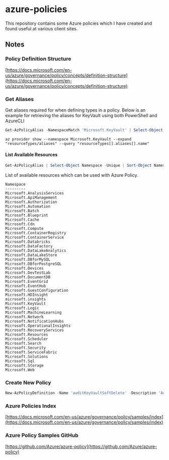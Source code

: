 # azure-policies

This repository contains some Azure policies which I have created and found useful at various client sites.

## Notes

### Policy Definition Structure
[https://docs.microsoft.com/en-us/azure/governance/policy/concepts/definition-structure](https://docs.microsoft.com/en-us/azure/governance/policy/concepts/definition-structure)

### Get Aliases
Get aliases required for when defining types in a policy. Below is an example for retrieving the aliases for KeyVault using both PowerShell and AzureCLI

```powershell
Get-AzPolicyAlias -NamespaceMatch 'Microsoft.KeyVault' | Select-Object -ExpandProperty Aliases
```
```azurecli
az provider show --namespace Microsoft.KeyVault --expand "resourceTypes/aliases" --query "resourceTypes[].aliases[].name"
```

#### List Available Resources

```powershell
Get-AzPolicyAlias | Select-Object Namespace -Unique | Sort-Object Namespace
```

List of available resources which can be used with Azure Policy.
```
Namespace
---------
Microsoft.AnalysisServices
Microsoft.ApiManagement
Microsoft.Authorization
Microsoft.Automation
Microsoft.Batch
Microsoft.Blueprint
Microsoft.Cache
Microsoft.Cdn
Microsoft.Compute
Microsoft.ContainerRegistry
Microsoft.ContainerService
Microsoft.Databricks
Microsoft.DataFactory
Microsoft.DataLakeAnalytics
Microsoft.DataLakeStore
Microsoft.DBforMySQL
Microsoft.DBforPostgreSQL
Microsoft.Devices
Microsoft.DevTestLab
Microsoft.DocumentDB
Microsoft.EventGrid
Microsoft.EventHub
Microsoft.GuestConfiguration
Microsoft.HDInsight
microsoft.insights
Microsoft.KeyVault
Microsoft.Logic
Microsoft.MachineLearning
Microsoft.Network
Microsoft.NotificationHubs
Microsoft.OperationalInsights
Microsoft.RecoveryServices
Microsoft.Resources
Microsoft.Scheduler
Microsoft.Search
Microsoft.Security
Microsoft.ServiceFabric
Microsoft.Solutions
Microsoft.Sql
Microsoft.Storage
Microsoft.Web
```

### Create New Policy
```powershell
New-AzPolicyDefinition -Name 'auditKeyVaultSoftDelete' -Description 'Audit for Soft Delete Status on KeyVault' -Policy '.\softDelete-audit.json'
```

### Azure Policies Index
[https://docs.microsoft.com/en-us/azure/governance/policy/samples/index](https://docs.microsoft.com/en-us/azure/governance/policy/samples/index)
### Azure Policy Samples GitHub
[https://github.com/Azure/azure-policy](https://github.com/Azure/azure-policy)

